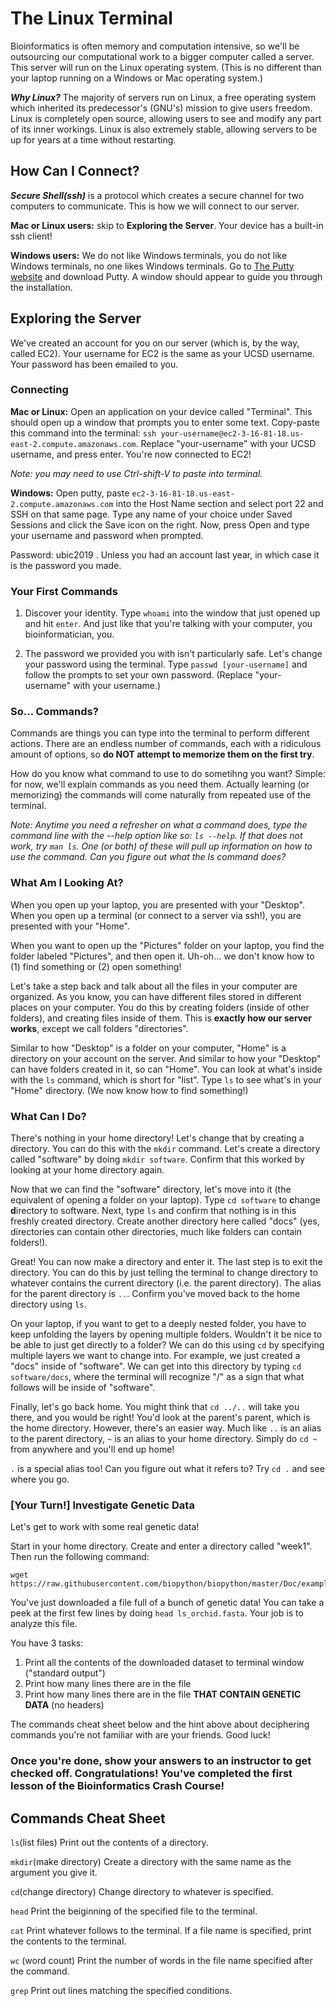 # The Linux Terminal

Bioinformatics is often memory and computation intensive, so we'll be outsourcing our computational work to a bigger computer called a server. This server will run on the Linux operating system. (This is no different than your laptop running on a Windows or Mac operating system.)

***Why Linux?*** The majority of servers run on Linux, a free operating system which inherited its predecessor's (GNU's) mission to give users freedom. Linux is completely open source, allowing users to see and modify any part of its inner workings. Linux is also extremely stable, allowing servers to be up for years at a time without restarting.

## How Can I Connect?

***Secure Shell(ssh)*** is a protocol which creates a secure channel for two computers to communicate. This is how we will connect to our server.

**Mac or Linux users:** skip to **Exploring the Server**. Your device has a built-in ssh client!

**Windows users:** We do not like Windows terminals, you do not like Windows terminals, no one likes Windows terminals. Go to [The Putty website](https://www.chiark.greenend.org.uk/~sgtatham/putty/latest.html) and download Putty. A window should appear to guide you through the installation.

## Exploring the Server

We've created an account for you on our server (which is, by the way, called EC2). Your username for EC2 is the same as your UCSD username. Your password has been emailed to you.

### Connecting

**Mac or Linux:** Open an application on your device called "Terminal". This should open up a window that prompts you to enter some text. Copy-paste this command into the terminal: ```ssh your-username@ec2-3-16-81-18.us-east-2.compute.amazonaws.com```. Replace "your-username" with your UCSD username, and press enter. You're now connected to EC2!

*Note: you may need to use Ctrl-shift-V to paste into terminal.*

**Windows:** Open putty, paste ```ec2-3-16-81-18.us-east-2.compute.amazonaws.com``` into the Host Name section and select port 22 and SSH on that same page. Type any name of your choice under Saved Sessions and click the Save icon on the right. Now, press Open and type your username and password when prompted. 

Password: ubic2019 . Unless you had an account last year, in which case it is the password you made. 

### Your First Commands

1. Discover your identity. Type `whoami` into the window that just opened up and hit `enter`. And just like that you're talking
with your computer, you bioinformatician, you.

2. The password we provided you with isn't particularly safe. Let's change your password using the terminal. Type ```passwd [your-username]``` and follow the prompts to set your own password. (Replace "your-username" with your username.)

### So... Commands?

Commands are things you can type into the terminal to perform different actions. There are an endless number of commands, each with a ridiculous amount of options, so **do NOT attempt to memorize them on the first try**. 

How do you know what command to use to do sometihng you want? Simple: for now, we'll explain commands as you need them. Actually learning (or memorizing) the commands will come naturally from repeated use of the terminal.

*Note: Anytime you need a refresher on what a command does, type the command line with the --help option like so: ```ls --help```. If that does not work, try ```man ls```. One (or both) of these will pull up information on how to use the command. Can you figure out what the ls command does?*

### What Am I Looking At?

When you open up your laptop, you are presented with your "Desktop". When you open up a terminal (or connect to a server via ssh!), you are presented with your "Home".

When you want to open up the "Pictures" folder on your laptop, you find the folder labeled "Pictures", and then open it. Uh-oh... we don't know how to (1) find something or (2) open something!

Let's take a step back and talk about all the files in your computer are organized. As you know, you can have different files stored in different places on your computer. You do this by creating folders (inside of other folders), and creating files inside of them. This is **exactly how our server works**, except we call folders "directories".

Similar to how "Desktop" is a folder on your computer, "Home" is a directory on your account on the server. And similar to how your "Desktop" can have folders created in it, so can "Home". You can look at what's inside with the `ls` command, which is short for "list". Type `ls` to see what's in your "Home" directory. (We now know how to find something!)

### What Can I Do?

There's nothing in your home directory! Let's change that by creating a directory. You can do this with the `mkdir` command. Let's create a directory called "software" by doing `mkdir software`. Confirm that this worked by looking at your home directory again.

Now that we can find the "software" directory, let's move into it (the equivalent of opening a folder on your laptop). Type `cd software` to **c**hange **d**irectory to software. Next, type `ls` and confirm that nothing is in this freshly created directory. Create another directory here called "docs" (yes, directories can contain other directories, much like folders can contain folders!).

Great! You can now make a directory and enter it. The last step is to exit the directory. You can do this by just telling the terminal to change directory to whatever contains the current directory (i.e. the parent directory). The alias for the parent directory is `..`. Confirm you've moved back to the home directory using `ls`.

On your laptop, if you want to get to a deeply nested folder, you have to keep unfolding the layers by opening multiple folders. Wouldn't it be nice to be able to just get directly to a folder? We can do this using `cd` by specifying multiple layers we want to change into. For example, we just created a "docs" inside of "software". We can get into this directory by typing `cd software/docs`, where the terminal will recognize "/" as a sign that what follows will be inside of "software".

Finally, let's go back home. You might think that `cd ../..` will take you there, and you would be right! You'd look at the parent's parent, which is the home directory. However, there's an easier way. Much like `..` is an alias to the parent directory, `~` is an alias to your home directory. Simply do `cd ~` from anywhere and you'll end up home!

`.` is a special alias too! Can you figure out what it refers to? Try `cd .` and see where you go.

### [Your Turn!] Investigate Genetic Data

Let's get to work with some real genetic data!

Start in your home directory. Create and enter a directory called "week1". Then run the following command:
```shell
wget https://raw.githubusercontent.com/biopython/biopython/master/Doc/examples/ls_orchid.fasta
```

You've just downloaded a file full of a bunch of genetic data! You can take a peek at the first few lines by doing `head ls_orchid.fasta`. Your job is to analyze this file.

You have 3 tasks:

1. Print all the contents of the downloaded dataset to terminal window ("standard output")
2. Print how many lines there are in the file
3. Print how many lines there are in the file **THAT CONTAIN GENETIC DATA** (no headers)

The commands cheat sheet below and the hint above about deciphering commands you're not familiar with are your friends. Good luck!

### Once you're done, show your answers to an instructor to get checked off. Congratulations! You've completed the first lesson of the Bioinformatics Crash Course!

## Commands Cheat Sheet

```ls```(list files) Print out the contents of a directory. 

```mkdir```(make directory) Create a directory with the same name as the argument you give it.

```cd```(change directory) Change directory to whatever is specified.

```head``` Print the beiginning of the specified file to the terminal.

```cat``` Print whatever follows to the terminal. If a file name is specified, print the contents to the terminal.

```wc``` (word count) Print the number of words in the file name specified after the command.

```grep``` Print out lines matching the specified conditions.
